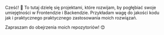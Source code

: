 Cześć! 👋 To tutaj dzielę się projektami, które rozwijam, by pogłębiać swoje umiejętności w Frontendzie i Backendzie. Przykładam wagę do jakości kodu jak i praktycznego praktycznego zastosowania moich rozwiązań.

Zapraszam do obejrzenia moich repozytoriów! 😊

<!--
**kbloski/kbloski** is a ✨ _special_ ✨ repository because its `README.md` (this file) appears on your GitHub profile.

Here are some ideas to get you started:

- 🔭 I’m currently working on ...
- 🌱 I’m currently learning ...
- 👯 I’m looking to collaborate on ...
- 🤔 I’m looking for help with ...
- 💬 Ask me about ...
- 📫 How to reach me: ...
- 😄 Pronouns: ...
- ⚡ Fun fact: ...
-->
